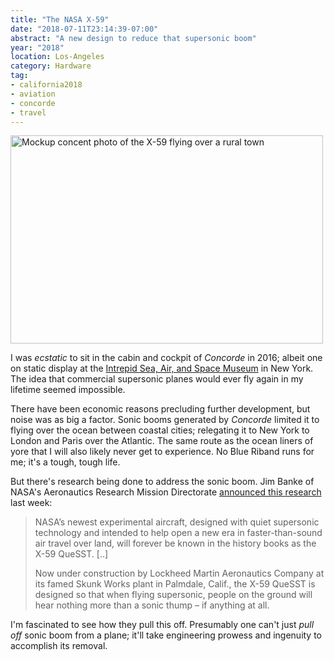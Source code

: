 ```yaml
---
title: "The NASA X-59"
date: "2018-07-11T23:14:39-07:00"
abstract: "A new design to reduce that supersonic boom"
year: "2018"
location: Los-Angeles
category: Hardware
tag:
- california2018
- aviation
- concorde
- travel
---
```

<p><img src="https://rubenerd.com/files/2018/low-boom@1x.jpg" srcset="https://rubenerd.com/files/2018/low-boom@1x.jpg 1x, https://rubenerd.com/files/2018/low-boom@2x.jpg 2x" alt="Mockup concent photo of the X-59 flying over a rural town" style="width:500px; height:333px;" /></p>

I was *ecstatic* to sit in the cabin and cockpit of *Concorde* in 2016; albeit one on static display at the [Intrepid Sea, Air, and Space Museum] in New York. The idea that commercial supersonic planes would ever fly again in my lifetime seemed impossible.

There have been economic reasons precluding further development, but noise was as big a factor. Sonic booms generated by *Concorde* limited it to flying over the ocean between coastal cities; relegating it to New York to London and Paris over the Atlantic. The same route as the ocean liners of yore that I will also likely never get to experience. No Blue Riband runs for me; it's a tough, tough life.

But there's research being done to address the sonic boom. Jim Banke of NASA's Aeronautics Research Mission Directorate [announced this research] last week:

> NASA’s newest experimental aircraft, designed with quiet supersonic technology and intended to help open a new era in faster-than-sound air travel over land, will forever be known in the history books as the X-59 QueSST. [..]
>
> Now under construction by Lockheed Martin Aeronautics Company at its famed Skunk Works plant in Palmdale, Calif., the X-59 QueSST is designed so that when flying supersonic, people on the ground will hear nothing more than a sonic thump – if anything at all. 

I'm fascinated to see how they pull this off. Presumably one can't just *pull off* sonic boom from a plane; it'll take engineering prowess and ingenuity to accomplish its removal.

[announced this research]: https://www.nasa.gov/aero/nasa-experimental-supersonic-aircraft-x-59-quesst "NASA’s Experimental Supersonic Aircraft Now Known as X-59 QueSST"
[Intrepid Sea, Air, and Space Museum]: https://www.intrepidmuseum.org/

